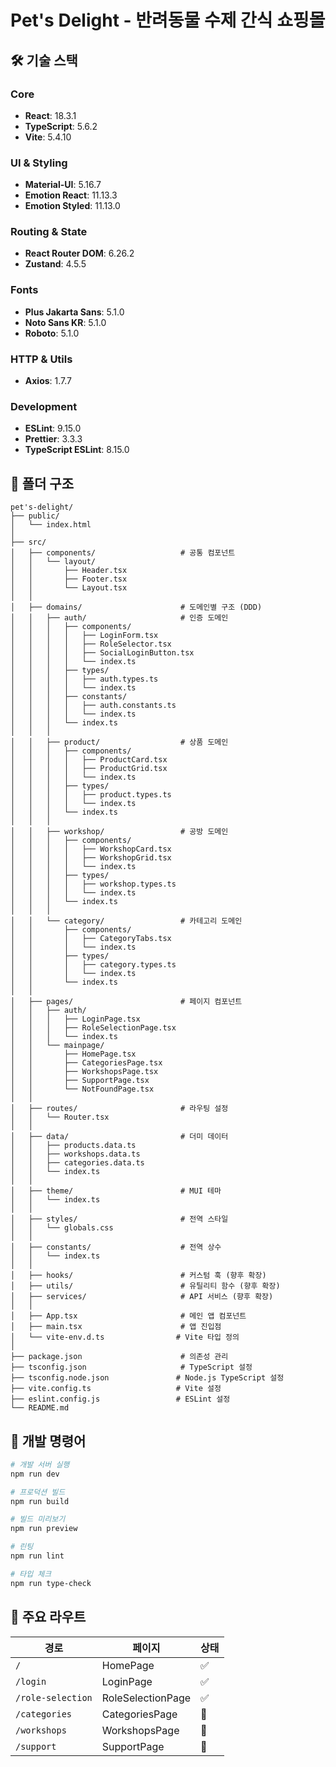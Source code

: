 # Pet's Delight - 반려동물 수제 간식 쇼핑몰

## 🛠️ 기술 스택

### **Core**
- **React**: 18.3.1
- **TypeScript**: 5.6.2
- **Vite**: 5.4.10

### **UI & Styling**
- **Material-UI**: 5.16.7
- **Emotion React**: 11.13.3
- **Emotion Styled**: 11.13.0

### **Routing & State**
- **React Router DOM**: 6.26.2
- **Zustand**: 4.5.5

### **Fonts**
- **Plus Jakarta Sans**: 5.1.0
- **Noto Sans KR**: 5.1.0
- **Roboto**: 5.1.0

### **HTTP & Utils**
- **Axios**: 1.7.7

### **Development**
- **ESLint**: 9.15.0
- **Prettier**: 3.3.3
- **TypeScript ESLint**: 8.15.0

## 📁 폴더 구조

```
pet's-delight/
├── public/
│   └── index.html
│
├── src/
│   ├── components/                   # 공통 컴포넌트
│   │   └── layout/
│   │       ├── Header.tsx
│   │       ├── Footer.tsx
│   │       └── Layout.tsx
│   │
│   ├── domains/                      # 도메인별 구조 (DDD)
│   │   ├── auth/                     # 인증 도메인
│   │   │   ├── components/
│   │   │   │   ├── LoginForm.tsx
│   │   │   │   ├── RoleSelector.tsx
│   │   │   │   ├── SocialLoginButton.tsx
│   │   │   │   └── index.ts
│   │   │   ├── types/
│   │   │   │   ├── auth.types.ts
│   │   │   │   └── index.ts
│   │   │   ├── constants/
│   │   │   │   ├── auth.constants.ts
│   │   │   │   └── index.ts
│   │   │   └── index.ts
│   │   │
│   │   ├── product/                  # 상품 도메인
│   │   │   ├── components/
│   │   │   │   ├── ProductCard.tsx
│   │   │   │   ├── ProductGrid.tsx
│   │   │   │   └── index.ts
│   │   │   ├── types/
│   │   │   │   ├── product.types.ts
│   │   │   │   └── index.ts
│   │   │   └── index.ts
│   │   │
│   │   ├── workshop/                 # 공방 도메인
│   │   │   ├── components/
│   │   │   │   ├── WorkshopCard.tsx
│   │   │   │   ├── WorkshopGrid.tsx
│   │   │   │   └── index.ts
│   │   │   ├── types/
│   │   │   │   ├── workshop.types.ts
│   │   │   │   └── index.ts
│   │   │   └── index.ts
│   │   │
│   │   └── category/                 # 카테고리 도메인
│   │       ├── components/
│   │       │   ├── CategoryTabs.tsx
│   │       │   └── index.ts
│   │       ├── types/
│   │       │   ├── category.types.ts
│   │       │   └── index.ts
│   │       └── index.ts
│   │
│   ├── pages/                        # 페이지 컴포넌트
│   │   ├── auth/
│   │   │   ├── LoginPage.tsx
│   │   │   ├── RoleSelectionPage.tsx
│   │   │   └── index.ts
│   │   └── mainpage/
│   │       ├── HomePage.tsx
│   │       ├── CategoriesPage.tsx
│   │       ├── WorkshopsPage.tsx
│   │       ├── SupportPage.tsx
│   │       └── NotFoundPage.tsx
│   │
│   ├── routes/                       # 라우팅 설정
│   │   └── Router.tsx
│   │
│   ├── data/                         # 더미 데이터
│   │   ├── products.data.ts
│   │   ├── workshops.data.ts
│   │   ├── categories.data.ts
│   │   └── index.ts
│   │
│   ├── theme/                        # MUI 테마
│   │   └── index.ts
│   │
│   ├── styles/                       # 전역 스타일
│   │   └── globals.css
│   │
│   ├── constants/                    # 전역 상수
│   │   └── index.ts
│   │
│   ├── hooks/                        # 커스텀 훅 (향후 확장)
│   ├── utils/                        # 유틸리티 함수 (향후 확장)
│   ├── services/                     # API 서비스 (향후 확장)
│   │
│   ├── App.tsx                       # 메인 앱 컴포넌트
│   ├── main.tsx                      # 앱 진입점
│   └── vite-env.d.ts                # Vite 타입 정의
│
├── package.json                      # 의존성 관리
├── tsconfig.json                     # TypeScript 설정
├── tsconfig.node.json               # Node.js TypeScript 설정
├── vite.config.ts                   # Vite 설정
├── eslint.config.js                 # ESLint 설정
└── README.md
```

## 🚀 개발 명령어

```bash
# 개발 서버 실행
npm run dev

# 프로덕션 빌드
npm run build

# 빌드 미리보기
npm run preview

# 린팅
npm run lint

# 타입 체크
npm run type-check
```

## 📱 주요 라우트

| 경로 | 페이지 | 상태 |
|------|--------|------|
| `/` | HomePage | ✅ |
| `/login` | LoginPage | ✅ |
| `/role-selection` | RoleSelectionPage | ✅ |
| `/categories` | CategoriesPage | 🚧 |
| `/workshops` | WorkshopsPage | 🚧 |
| `/support` | SupportPage | 🚧 |